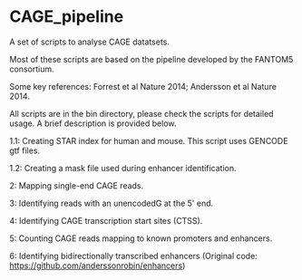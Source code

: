 # CAGE_pipeline
A set of scripts to analyse CAGE datatsets.


Most of these scripts are based on the pipeline developed by the FANTOM5 consortium. 

Some key references: Forrest et al Nature 2014; Andersson et al Nature 2014.

All scripts are in the bin directory, please check the scripts for detailed usage. 
A brief description is provided below.

1.1: Creating STAR index for human and mouse. This script uses GENCODE gtf files.

1.2: Creating a mask file used during enhancer identification. 

2: Mapping single-end CAGE reads.

3: Identifying reads with an unencodedG at the 5' end. 

4: Identifying CAGE transcription start sites (CTSS). 

5: Counting CAGE reads mapping to known promoters and enhancers.

6: Identifying bidirectionally transcribed enhancers (Original code: https://github.com/anderssonrobin/enhancers)


